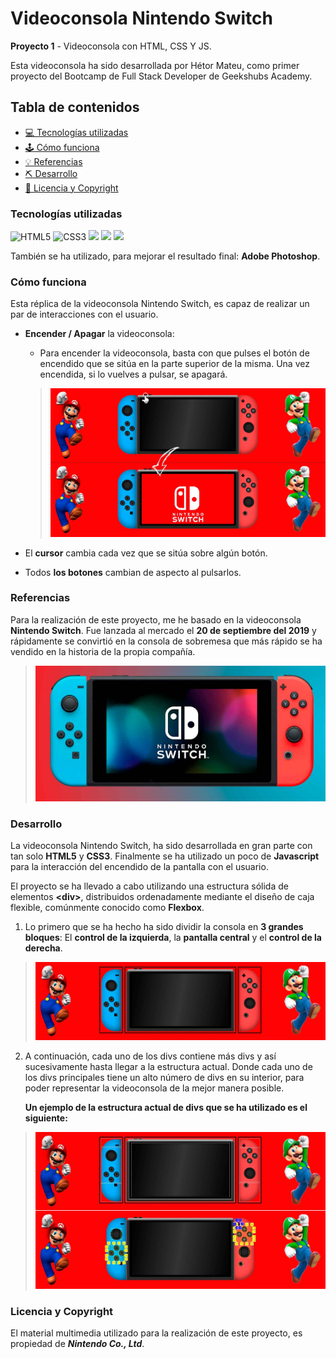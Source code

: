 # Videoconsola Nintendo Switch

**Proyecto 1** - Videoconsola con HTML, CSS Y JS.

Esta videoconsola ha sido desarrollada por Hétor Mateu, como primer proyecto del Bootcamp de Full Stack Developer de Geekshubs Academy.

## Tabla de contenidos
* [💻 Tecnologías utilizadas](#tecnologías-utilizadas)
* [🕹️ Cómo funciona](#cómo-funciona)
* [💡 Referencias](#referencias)
* [:pick: Desarrollo](#desarrollo)
* [📃 Licencia y Copyright](#licencia-y-copyright)

### Tecnologías utilizadas
<img src="https://camo.githubusercontent.com/49fbb99f92674cc6825349b154b65aaf4064aec465d61e8e1f9fb99da3d922a1/68747470733a2f2f696d672e736869656c64732e696f2f62616467652f68746d6c352d2532334533344632362e7376673f7374796c653d666f722d7468652d6261646765266c6f676f3d68746d6c35266c6f676f436f6c6f723d7768697465" alt="HTML5" data-canonical-src="https://img.shields.io/badge/html5-%23E34F26.svg?style=for-the-badge&amp;logo=html5&amp;logoColor=white" style="max-width: 100%;"> <img src="https://camo.githubusercontent.com/e6b67b27998fca3bccf4c0ee479fc8f9de09d91f389cccfbe6cb1e29c10cfbd7/68747470733a2f2f696d672e736869656c64732e696f2f62616467652f637373332d2532333135373242362e7376673f7374796c653d666f722d7468652d6261646765266c6f676f3d63737333266c6f676f436f6c6f723d7768697465" alt="CSS3" data-canonical-src="https://img.shields.io/badge/css3-%231572B6.svg?style=for-the-badge&amp;logo=css3&amp;logoColor=white" style="max-width: 100%;"> <img src="https://camo.githubusercontent.com/ecd0d6fc3da2be7f3a92b0a5bb2d8a5ed5a97fba21dc59ae638caa548d79d88d/68747470733a2f2f696d672e736869656c64732e696f2f62616467652f6a61766173636970742d4546443831443f7374796c653d666f722d7468652d6261646765266c6f676f3d6a617661736372697074266c6f676f436f6c6f723d626c61636b" data-canonical-src="https://img.shields.io/badge/javascipt-EFD81D?style=for-the-badge&amp;logo=javascript&amp;logoColor=black" style="max-width: 100%;">
<img src="https://user-images.githubusercontent.com/121863208/227808612-8d3f0fee-99d9-45d8-8274-6584c9ac0b38.svg" style="max-width: 100%;"> <img src="https://user-images.githubusercontent.com/121863208/227808620-cd6e5d5c-dd63-4a9d-b19d-0983807cae95.svg" style="max-width: 100%;">

También se ha utilizado, para mejorar el resultado final: **Adobe Photoshop**.

### Cómo funciona
Esta réplica de la videoconsola Nintendo Switch, es capaz de realizar un par de interacciones con el usuario.
* **Encender / Apagar** la videoconsola:
  * Para encender la videoconsola, basta con que pulses el botón de encendido que se sitúa en la parte superior de la misma. Una vez encendida, si lo vuelves a pulsar, se apagará.
  >![image](./img/encenderConsola.jpg)

* El **cursor** cambia cada vez que se sitúa sobre algún botón.
* Todos **los botones** cambian de aspecto al pulsarlos.

### Referencias
Para la realización de este proyecto, me he basado en la videoconsola **Nintendo Switch**. Fue lanzada al mercado el **20 de septiembre del 2019** y rápidamente se convirtió en la consola de sobremesa que más rápido se ha vendido en la historia de la propia compañía.
>![image](./img/switchReal.jpg)

### Desarrollo

La videoconsola Nintendo Switch, ha sido desarrollada en gran parte con tan solo **HTML5** y **CSS3**. Finalmente se ha utilizado un poco de **Javascript** para la interacción del encendido de la pantalla con el usuario.

El proyecto se ha llevado a cabo utilizando una estructura sólida de elementos **&lt;div&gt;**, distribuidos ordenadamente mediante el diseño de caja flexible, comúnmente conocido como **Flexbox**.

1. Lo primero que se ha hecho ha sido dividir la consola en **3 grandes bloques**: El **control de la izquierda**, la **pantalla central** y el **control de la derecha**.
 >![image](./img/divsPricipales.jpg)
 
 2. A continuación, cada uno de los divs contiene más divs y así sucesivamente hasta llegar a la estructura actual. Donde cada uno de los divs principales tiene un alto número de divs en su interior, para poder representar la videoconsola de la mejor manera posible.  

    **Un ejemplo de la estructura actual de divs que se ha utilizado es el siguiente:**

>![image](./img/divsSecundarios.jpg)

### Licencia y Copyright
El material multimedia utilizado para la realización de este proyecto, es propiedad de ***Nintendo Co., Ltd***.